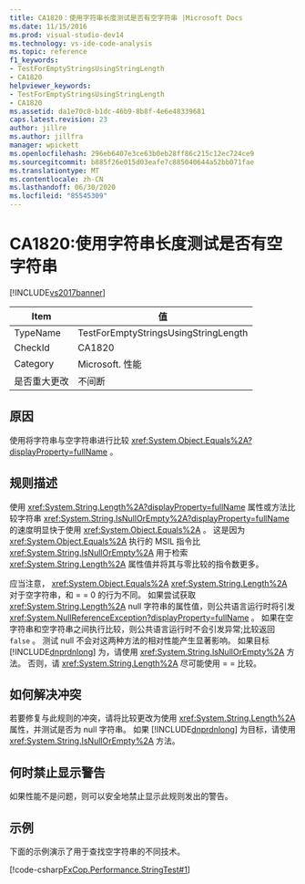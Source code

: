 ```yaml
---
title: CA1820：使用字符串长度测试是否有空字符串 |Microsoft Docs
ms.date: 11/15/2016
ms.prod: visual-studio-dev14
ms.technology: vs-ide-code-analysis
ms.topic: reference
f1_keywords:
- TestForEmptyStringsUsingStringLength
- CA1820
helpviewer_keywords:
- TestForEmptyStringsUsingStringLength
- CA1820
ms.assetid: da1e70c8-b1dc-46b9-8b8f-4e6e48339681
caps.latest.revision: 23
author: jillre
ms.author: jillfra
manager: wpickett
ms.openlocfilehash: 296eb6407e3ce63b0eb28ff86c215c12ec724ce9
ms.sourcegitcommit: b885f26e015d03eafe7c885040644a52bb071fae
ms.translationtype: MT
ms.contentlocale: zh-CN
ms.lasthandoff: 06/30/2020
ms.locfileid: "85545309"
---
```

# <a name="ca1820-test-for-empty-strings-using-string-length"></a>CA1820:使用字符串长度测试是否有空字符串
[!INCLUDE[vs2017banner](../includes/vs2017banner.md)]

|Item|值|
|-|-|
|TypeName|TestForEmptyStringsUsingStringLength|
|CheckId|CA1820|
|Category|Microsoft. 性能|
|是否重大更改|不间断|

## <a name="cause"></a>原因
 使用将字符串与空字符串进行比较 <xref:System.Object.Equals%2A?displayProperty=fullName> 。

## <a name="rule-description"></a>规则描述
 使用 <xref:System.String.Length%2A?displayProperty=fullName> 属性或方法比较字符串 <xref:System.String.IsNullOrEmpty%2A?displayProperty=fullName> 的速度明显快于使用 <xref:System.Object.Equals%2A> 。 这是因为 <xref:System.Object.Equals%2A> 执行的 MSIL 指令比 <xref:System.String.IsNullOrEmpty%2A> 用于检索 <xref:System.String.Length%2A> 属性值并将其与零比较的指令数更多。

 应当注意， <xref:System.Object.Equals%2A> <xref:System.String.Length%2A> 对于空字符串，和 = = 0 的行为不同。 如果尝试获取 <xref:System.String.Length%2A> null 字符串的属性值，则公共语言运行时将引发 <xref:System.NullReferenceException?displayProperty=fullName> 。 如果在空字符串和空字符串之间执行比较，则公共语言运行时不会引发异常;比较返回 `false` 。 测试 null 不会对这两种方法的相对性能产生显著影响。 如果目标 [!INCLUDE[dnprdnlong](../includes/dnprdnlong-md.md)] 为，请使用 <xref:System.String.IsNullOrEmpty%2A> 方法。 否则，请 <xref:System.String.Length%2A> 尽可能使用 = = 比较。

## <a name="how-to-fix-violations"></a>如何解决冲突
 若要修复与此规则的冲突，请将比较更改为使用 <xref:System.String.Length%2A> 属性，并测试是否为 null 字符串。 如果 [!INCLUDE[dnprdnlong](../includes/dnprdnlong-md.md)] 为目标，请使用 <xref:System.String.IsNullOrEmpty%2A> 方法。

## <a name="when-to-suppress-warnings"></a>何时禁止显示警告
 如果性能不是问题，则可以安全地禁止显示此规则发出的警告。

## <a name="example"></a>示例
 下面的示例演示了用于查找空字符串的不同技术。

 [!code-csharp[FxCop.Performance.StringTest#1](../snippets/csharp/VS_Snippets_CodeAnalysis/FxCop.Performance.StringTest/cs/FxCop.Performance.StringTest.cs#1)]
